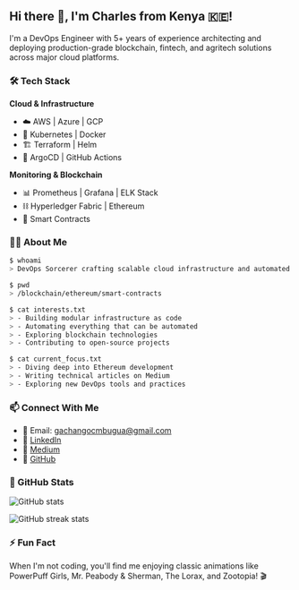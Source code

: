 ## Hi there 👋, I'm Charles from Kenya 🇰🇪!

I'm a DevOps Engineer with 5+ years of experience architecting and deploying production-grade blockchain, fintech, and agritech solutions across major cloud platforms.

### 🛠 Tech Stack

**Cloud & Infrastructure**
- ☁️ AWS | Azure | GCP
- 🚢 Kubernetes | Docker
- 🏗️ Terraform | Helm
- 🔄 ArgoCD | GitHub Actions

**Monitoring & Blockchain**
- 📊 Prometheus | Grafana | ELK Stack
- ⛓️ Hyperledger Fabric | Ethereum
- 🔐 Smart Contracts

### 🧙‍♂️ About Me

```bash
$ whoami
> DevOps Sorcerer crafting scalable cloud infrastructure and automated pipelines

$ pwd
> /blockchain/ethereum/smart-contracts

$ cat interests.txt
> - Building modular infrastructure as code
> - Automating everything that can be automated
> - Exploring blockchain technologies
> - Contributing to open-source projects

$ cat current_focus.txt
> - Diving deep into Ethereum development
> - Writing technical articles on Medium
> - Exploring new DevOps tools and practices
```

### 📫 Connect With Me
- 📧 Email: gachangocmbugua@gmail.com
- 💼 [LinkedIn](https://www.linkedin.com/in/charles-mbugua-b7525ba5/)
- 📝 [Medium](https://medium.com/@gachango)
- 🐙 [GitHub](https://github.com/CharlesGM)

### 🎯 GitHub Stats

![GitHub stats](https://github-readme-stats.vercel.app/api?username=CharlesGM&show_icons=true&theme=dracula)  

![GitHub streak stats](https://streak-stats.demolab.com/?user=CharlesGM&theme=dracula)  

### ⚡ Fun Fact
When I'm not coding, you'll find me enjoying classic animations like PowerPuff Girls, Mr. Peabody & Sherman, The Lorax, and Zootopia! 🎬

